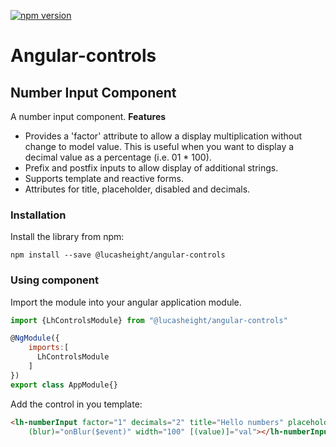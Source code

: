[![npm version](https://badge.fury.io/js/%40lucasheight%2Fangular-controls.svg)](https://badge.fury.io/js/%40lucasheight%2Fangular-controls)
# Angular-controls

## Number Input Component
A number input component.
**Features**
* Provides a 'factor' attribute to allow a display multiplication without change to model value.
This is useful when you want to display a decimal value as a percentage  (i.e. 01 * 100).
* Prefix and postfix inputs to allow display of additional strings.
* Supports template and reactive forms.
* Attributes for title, placeholder, disabled and decimals.

### Installation

Install the library from npm:

`npm install --save @lucasheight/angular-controls`

### Using component
Import the module into your angular application module.

```javascript 
import {LhControlsModule} from "@lucasheight/angular-controls"
```

```javascript
@NgModule({
    imports:[
      LhControlsModule
    ]
})
export class AppModule{}
```

Add the control in you template:

```html
<lh-numberInput factor="1" decimals="2" title="Hello numbers" placeholder="Please enter" prefix="$" postfix=" AUD" (valueChange)="onChange($event)" (focus)="onFocus($event)"
    (blur)="onBlur($event)" width="100" [(value)]="val"></lh-numberInput>
```
